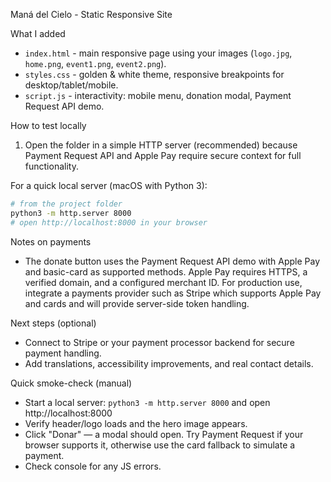 Maná del Cielo - Static Responsive Site

What I added
- `index.html` - main responsive page using your images (`logo.jpg`, `home.png`, `event1.png`, `event2.png`).
- `styles.css` - golden & white theme, responsive breakpoints for desktop/tablet/mobile.
- `script.js` - interactivity: mobile menu, donation modal, Payment Request API demo.

How to test locally
1. Open the folder in a simple HTTP server (recommended) because Payment Request API and Apple Pay require secure context for full functionality.

For a quick local server (macOS with Python 3):

```bash
# from the project folder
python3 -m http.server 8000
# open http://localhost:8000 in your browser
```

Notes on payments
- The donate button uses the Payment Request API demo with Apple Pay and basic-card as supported methods. Apple Pay requires HTTPS, a verified domain, and a configured merchant ID. For production use, integrate a payments provider such as Stripe which supports Apple Pay and cards and will provide server-side token handling.

Next steps (optional)
- Connect to Stripe or your payment processor backend for secure payment handling.
- Add translations, accessibility improvements, and real contact details.

Quick smoke-check (manual)
- Start a local server: `python3 -m http.server 8000` and open http://localhost:8000
- Verify header/logo loads and the hero image appears.
- Click "Donar" — a modal should open. Try Payment Request if your browser supports it, otherwise use the card fallback to simulate a payment.
- Check console for any JS errors.
